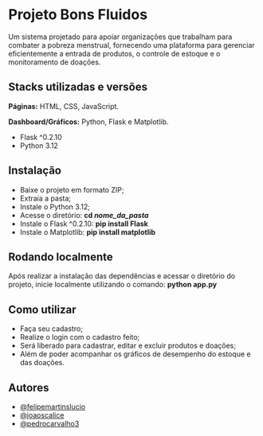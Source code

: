 # Projeto Bons Fluidos

Um sistema projetado para apoiar organizações que trabalham para combater a pobreza menstrual, fornecendo uma plataforma para gerenciar eficientemente a entrada de produtos, o controle de estoque e o monitoramento de doações.


## Stacks utilizadas e versões

**Páginas:** HTML, CSS, JavaScript.

**Dashboard/Gráficos:** Python, Flask e Matplotlib.

- Flask ^0.2.10
- Python 3.12


## Instalação

- Baixe o projeto em formato ZIP;
- Extraia a pasta;
- Instale o Python 3.12;
- Acesse o diretório:
**cd _nome_da_pasta_**
- Instale o Flask ^0.2.10:
**pip install Flask**
- Instale o Matplotlib:
**pip install matplotlib**
    
## Rodando localmente

Após realizar a instalação das dependências e acessar o diretório do projeto, inicie localmente utilizando o comando:
**python app.py**


## Como utilizar

- Faça seu cadastro;
- Realize o login com o cadastro feito;
- Será liberado para cadastrar, editar e excluir produtos e doações;
- Além de poder acompanhar os gráficos de desempenho do estoque e das doações.


## Autores

- [@felipemartinslucio](https://github.com/felipemartinslucio)
- [@joaoscalice](https://github.com/joaoscalice)
- [@pedrocarvalho3](https://github.com/pedrocarvalho3)
